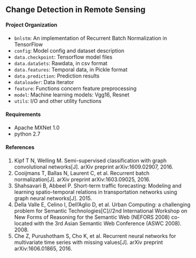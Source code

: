 ## Change Detection in Remote Sensing


#### Project Organization

- ```bnlstm```: An implementation of Recurrent Batch Normalization in TensorFlow
- ```config```: Model config and dataset description
- ```data.checkpoint```: Tensorflow model files
- ```data.dataSets```:  Rawdata, in csv format
- ```data.features```:  Temporal data, in Pickle format
- ```data.prediction```: Prediction results
- ```dataloader```: Data iterator
- ```feature```: Functions concern feature preprocessing
- ```model```: Machine learning models: Vgg16, Resnet
- ```utils```: I/O and other utility functions

#### Requirements
- Apache MXNet 1.0
- python 2.7

#### References
1. Kipf T N, Welling M. Semi-supervised classification with graph convolutional networks[J]. arXiv preprint arXiv:1609.02907, 2016.
2. Cooijmans T, Ballas N, Laurent C, et al. Recurrent batch normalization[J]. arXiv preprint arXiv:1603.09025, 2016.
3. Shahsavari B, Abbeel P. Short-term traffic forecasting: Modeling and learning spatio-temporal relations in transportation networks using graph neural networks[J]. 2015.
4. Della Valle E, Celino I, Dell’Aglio D, et al. Urban Computing: a challenging problem for Semantic Technologies[C]//2nd International Workshop on New Forms of Reasoning for the Semantic Web (NEFORS 2008) co-located with the 3rd Asian Semantic Web Conference (ASWC 2008). 2008.
5. Che Z, Purushotham S, Cho K, et al. Recurrent neural networks for multivariate time series with missing values[J]. arXiv preprint arXiv:1606.01865, 2016.
